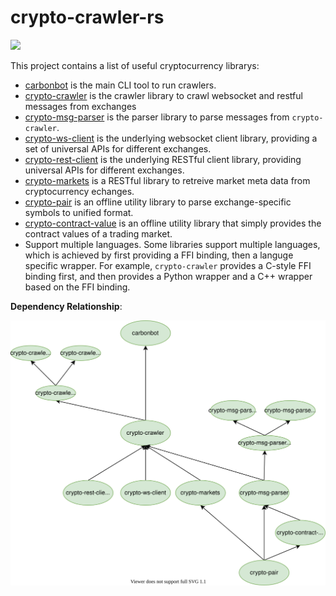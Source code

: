 # crypto-crawler-rs

[![](https://img.shields.io/github/workflow/status/soulmachine/crypto-crawler-rs/CI/main)](https://github.com/soulmachine/crypto-crawler-rs/actions?query=branch%3Amain)

This project contains a list of useful cryptocurrency librarys:

- [carbonbot](./carbonbot) is the main CLI tool to run crawlers.
- [crypto-crawler](./crypto-crawler) is the crawler library to crawl websocket and restful messages from exchanges
- [crypto-msg-parser](./crypto-msg-parser) is the parser library to parse messages from `crypto-crawler`.
- [crypto-ws-client](./crypto-ws-client) is the underlying websocket client library, providing a set of universal APIs for different exchanges.
- [crypto-rest-client](./crypto-rest-client) is the underlying RESTful client library, providing universal APIs for different exchanges.
- [crypto-markets](./crypto-markets) is a RESTful library to retreive market meta data from cryptocurrency echanges.
- [crypto-pair](./crypto-pair) is an offline utility library to parse exchange-specific symbols to unified format.
- [crypto-contract-value](./crypto-pair) is an offline utility library that simply provides the contract values of a trading market.
- Support multiple languages. Some libraries support multiple languages, which is achieved by first providing a FFI binding, then a languge specific wrapper. For example, `crypto-crawler` provides a C-style FFI binding first, and then provides a Python wrapper and a C++ wrapper based on the FFI binding.

**Dependency Relationship**:

![](./dependency-tree.svg)
